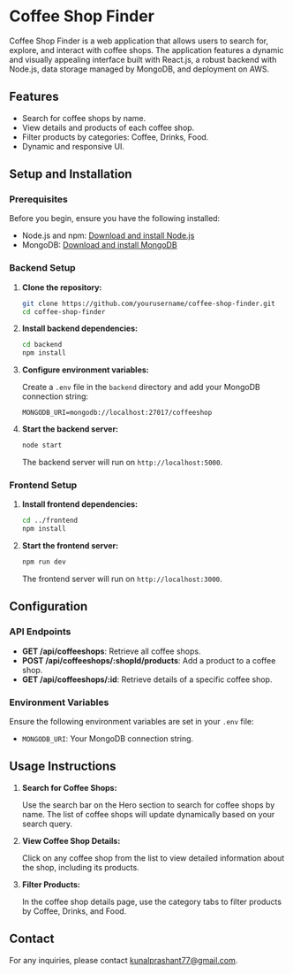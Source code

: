 

# Coffee Shop Finder

Coffee Shop Finder is a web application that allows users to search for, explore, and interact with coffee shops. The application features a dynamic and visually appealing interface built with React.js, a robust backend with Node.js, data storage managed by MongoDB, and deployment on AWS.

## Features

- Search for coffee shops by name.
- View details and products of each coffee shop.
- Filter products by categories: Coffee, Drinks, Food.
- Dynamic and responsive UI.

## Setup and Installation

### Prerequisites

Before you begin, ensure you have the following installed:

- Node.js and npm: [Download and install Node.js](https://nodejs.org/)
- MongoDB: [Download and install MongoDB](https://www.mongodb.com/try/download/community)

### Backend Setup

1. **Clone the repository:**

   ```sh
   git clone https://github.com/yourusername/coffee-shop-finder.git
   cd coffee-shop-finder
   ```

2. **Install backend dependencies:**

   ```sh
   cd backend
   npm install
   ```

3. **Configure environment variables:**

   Create a `.env` file in the `backend` directory and add your MongoDB connection string:

   ```env
   MONGODB_URI=mongodb://localhost:27017/coffeeshop
   ```

4. **Start the backend server:**

   ```sh
   node start
   ```

   The backend server will run on `http://localhost:5000`.

### Frontend Setup

1. **Install frontend dependencies:**

   ```sh
   cd ../frontend
   npm install
   ```

2. **Start the frontend server:**

   ```sh
   npm run dev
   ```

   The frontend server will run on `http://localhost:3000`.

## Configuration

### API Endpoints

- **GET /api/coffeeshops**: Retrieve all coffee shops.
- **POST /api/coffeeshops/:shopId/products**: Add a product to a coffee shop.
- **GET /api/coffeeshops/:id**: Retrieve details of a specific coffee shop.

### Environment Variables

Ensure the following environment variables are set in your `.env` file:

- `MONGODB_URI`: Your MongoDB connection string.

## Usage Instructions

1. **Search for Coffee Shops:**

   Use the search bar on the Hero section to search for coffee shops by name. The list of coffee shops will update dynamically based on your search query.

2. **View Coffee Shop Details:**

   Click on any coffee shop from the list to view detailed information about the shop, including its products.

3. **Filter Products:**

   In the coffee shop details page, use the category tabs to filter products by Coffee, Drinks, and Food.



## Contact

For any inquiries, please contact [kunalprashant77@gmail.com](mailto:kunalprashant77@gmail.com).
